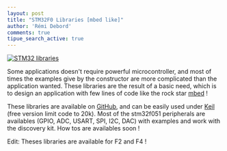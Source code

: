 ```yaml
---
layout: post
title: "STM32F0 Libraries [mbed like]"
author: 'Rémi Debord'
comments: true
tipue_search_active: true
---
```

[![STM32 libraries](../../../uploads/DSC_4723_1.jpg)](../../../uploads/DSC_4723_1.jpg)
        
Some applications doesn't require powerful microcontroller, and most of times the examples give by the constructor are more complicated than the application wanted. These libraries are the result of a basic need, which is to design an application with few lines of code like the rock star [mbed](http://www.keil.com/arm/mdk.asp) !

These libraries are available on [GitHub](https://github.com/remidebord/STM32F0), and can be easily used under [Keil](http://www.keil.com/arm/mdk.asp) (free version limit code to 20k).
Most of the stm32f051 peripherals are availables (GPIO, ADC, USART, SPI, I2C, DAC) with examples and work with the discovery kit. How tos are availables soon !

Edit: Theses libraries are available for F2 and F4 !
